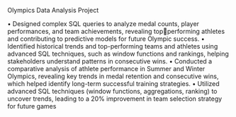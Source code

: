 Olympics Data Analysis Project

• Designed complex SQL queries to analyze medal counts, player performances, and team achievements, revealing topperforming athletes and contributing to predictive models for future Olympic success.
• Identified historical trends and top-performing teams and athletes using advanced SQL techniques, such as window functions 
and rankings, helping stakeholders understand patterns in consecutive wins.
• Conducted a comparative analysis of athlete performance in Summer and Winter Olympics, revealing key trends in medal 
retention and consecutive wins, which helped identify long-term successful training strategies.
• Utilized advanced SQL techniques (window functions, aggregations, ranking) to uncover trends, leading to a 20% improvement 
in team selection strategy for future games
